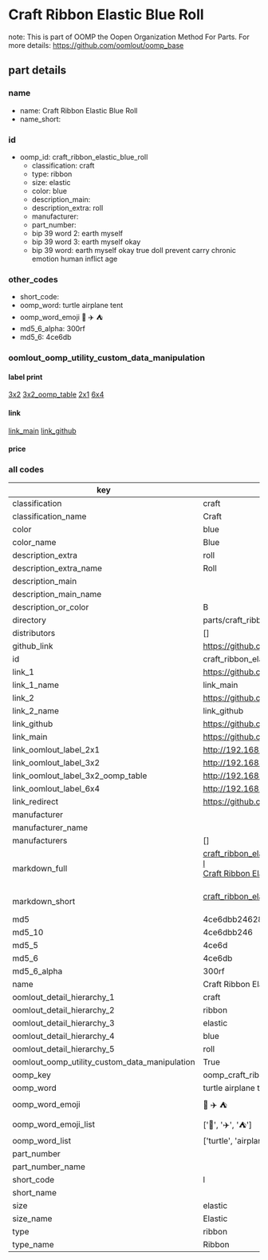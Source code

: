 # Craft Ribbon Elastic Blue Roll  

note: This is part of OOMP the Oopen Organization Method For Parts. For more details: https://github.com/oomlout/oomp_base

##  part details
  







### name
* name: Craft Ribbon Elastic Blue Roll
* name_short: 
### id
* oomp_id: craft_ribbon_elastic_blue_roll
  * classification: craft
  * type: ribbon
  * size: elastic
  * color: blue
  * description_main: 
  * description_extra: roll
  * manufacturer: 
  * part_number: 
  * bip 39 word 2: earth myself
  * bip 39 word 3: earth myself okay
  * bip 39 word: earth myself okay true doll prevent carry chronic emotion human inflict age

### other_codes
* short_code: 
* oomp_word: turtle airplane tent
* oomp_word_emoji :turtle: :airplane: :tent:
* md5_6_alpha: 300rf
* md5_6: 4ce6db






### oomlout_oomp_utility_custom_data_manipulation
#### label print
[3x2](http://192.168.1.245:1112/?label=oomp%20300rf)
[3x2_oomp_table](http://192.168.1.108:1112/?label=oomp%20300rf)
[2x1](http://192.168.1.242:1112/?label=oomp%20300rf)
[6x4](http://192.168.1.55:1112/?label=oomp%20300rf)    

#### link

[link_main](https://github.com/oomlout/oomlout_oomp_version_1_messy/tree/main/parts/craft_ribbon_elastic_blue_roll) [link_github](https://github.com/oomlout/oomlout_oomp_version_1_messy/tree/main/parts/craft_ribbon_elastic_blue_roll)                             

#### price







### all codes 
| key | value |  
| --- | --- |  
| classification | craft |  
| classification_name | Craft |  
| color | blue |  
| color_name | Blue |  
| description_extra | roll |  
| description_extra_name | Roll |  
| description_main |  |  
| description_main_name |  |  
| description_or_color | B  |  
| directory | parts/craft_ribbon_elastic_blue_roll |  
| distributors | [] |  
| github_link | https://github.com/oomlout/oomlout_oomp_part_src/tree/main/parts/craft_ribbon_elastic_blue_roll |  
| id | craft_ribbon_elastic_blue_roll |  
| link_1 | https://github.com/oomlout/oomlout_oomp_version_1_messy/tree/main/parts/craft_ribbon_elastic_blue_roll |  
| link_1_name | link_main |  
| link_2 | https://github.com/oomlout/oomlout_oomp_version_1_messy/tree/main/parts/craft_ribbon_elastic_blue_roll |  
| link_2_name | link_github |  
| link_github | https://github.com/oomlout/oomlout_oomp_version_1_messy/tree/main/parts/craft_ribbon_elastic_blue_roll |  
| link_main | https://github.com/oomlout/oomlout_oomp_version_1_messy/tree/main/parts/craft_ribbon_elastic_blue_roll |  
| link_oomlout_label_2x1 | http://192.168.1.242:1112/?label=oomp%20300rf |  
| link_oomlout_label_3x2 | http://192.168.1.245:1112/?label=oomp%20300rf |  
| link_oomlout_label_3x2_oomp_table | http://192.168.1.108:1112/?label=oomp%20300rf |  
| link_oomlout_label_6x4 | http://192.168.1.55:1112/?label=oomp%20300rf |  
| link_redirect | https://github.com/oomlout/oomlout_oomp_version_1_messy/tree/main/parts/craft_ribbon_elastic_blue_roll |  
| manufacturer |  |  
| manufacturer_name |  |  
| manufacturers | [] |  
| markdown_full | [craft_ribbon_elastic_blue_roll](none)<br>[l](none)<br>[Craft Ribbon Elastic Blue Roll](none)<br><br> |  
| markdown_short | [craft_ribbon_elastic_blue_roll](none)<br><br> |  
| md5 | 4ce6dbb24628645ea9205e9533e4922b |  
| md5_10 | 4ce6dbb246 |  
| md5_5 | 4ce6d |  
| md5_6 | 4ce6db |  
| md5_6_alpha | 300rf |  
| name | Craft Ribbon Elastic Blue Roll |  
| oomlout_detail_hierarchy_1 | craft |  
| oomlout_detail_hierarchy_2 | ribbon |  
| oomlout_detail_hierarchy_3 | elastic |  
| oomlout_detail_hierarchy_4 | blue |  
| oomlout_detail_hierarchy_5 | roll |  
| oomlout_oomp_utility_custom_data_manipulation | True |  
| oomp_key | oomp_craft_ribbon_elastic_blue_roll |  
| oomp_word | turtle airplane tent |  
| oomp_word_emoji | :turtle: :airplane: :tent: |  
| oomp_word_emoji_list | [':turtle:', ':airplane:', ':tent:'] |  
| oomp_word_list | ['turtle', 'airplane', 'tent'] |  
| part_number |  |  
| part_number_name |  |  
| short_code | l |  
| short_name |  |  
| size | elastic |  
| size_name | Elastic |  
| type | ribbon |  
| type_name | Ribbon |  
